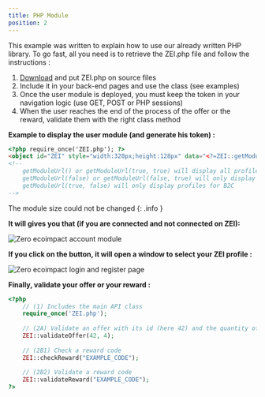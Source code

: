 ```yaml
---
title: PHP Module
position: 2
---
```


This example was written to explain how to use our already written PHP library.
To go fast, all you need is to retrieve the ZEI.php file and follow the instructions :

1. [Download](https://raw.githubusercontent.com/zeroecoimpact/API/master/PHP/ZEI.php) and put ZEI.php on source files
2. Include it in your back-end pages and use the class (see examples)
4. Once the user module is deployed, you must keep the token in your navigation logic (use GET, POST or PHP sessions)
5. When the user reaches the end of the process of the offer or the reward, validate them with the right class method

**Example to display the user module (and generate his token) :**

```html
<?php require_once('ZEI.php'); ?>
<object id="ZEI" style="width:320px;height:128px" data="<?=ZEI::getModuleUrl(true, true)?>"></object>
<!--
    getModuleUrl() or getModuleUrl(true, true) will display all profiles (for B2C and B2B)
    getModuleUrl(false) or getModuleUrl(false, true) will only display profiles for B2B
    getModuleUrl(true, false) will only display profiles for B2C
-->
```

The module size could not be changed
{: .info }

**It will gives you that (if you are connected and not connected on ZEI):**

![](/images/module.jpg "Zero ecoimpact account module")

**If you click on the button, it will open a window to select your ZEI profile :**

![](/images/window.jpg "Zero ecoimpact login and register page")

**Finally, validate your offer or your reward :**

```php
<?php
    // (1) Includes the main API class
    require_once('ZEI.php');
    
    // (2A) Validate an offer with its id (here 42) and the quantity of products purchased (here 4, default is 1)
    ZEI::validateOffer(42, 4);
    
    // (2B1) Check a reward code
    ZEI::checkReward("EXAMPLE_CODE");
    
    // (2B2) Validate a reward code
    ZEI::validateReward("EXAMPLE_CODE");
?>
```
